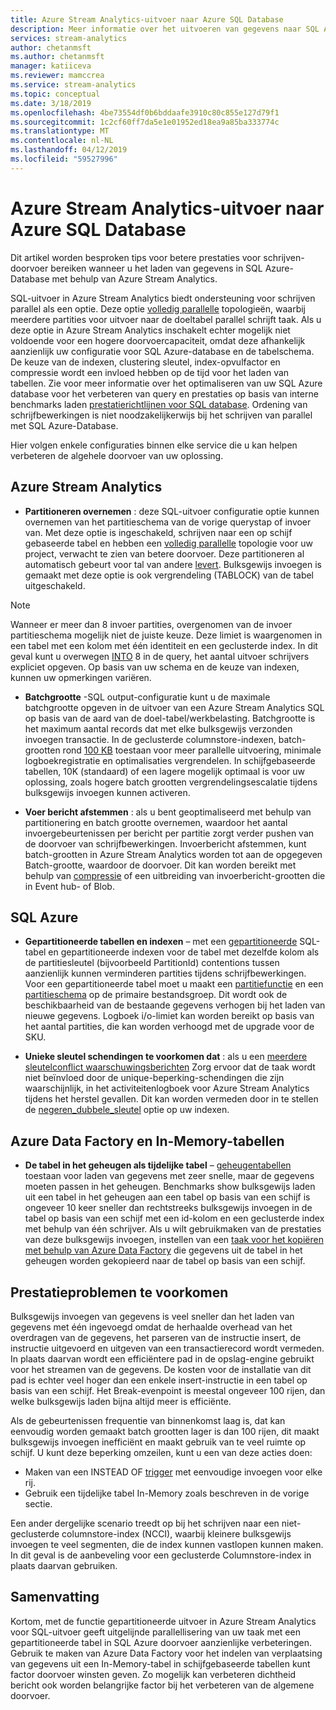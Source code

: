 ```yaml
---
title: Azure Stream Analytics-uitvoer naar Azure SQL Database
description: Meer informatie over het uitvoeren van gegevens naar SQL Azure en Azure Stream Analytics en bereikt hogere schrijven doorvoersnelheden.
services: stream-analytics
author: chetanmsft
ms.author: chetanmsft
manager: katiiceva
ms.reviewer: mamccrea
ms.service: stream-analytics
ms.topic: conceptual
ms.date: 3/18/2019
ms.openlocfilehash: 4be73554df0b6bddaafe3910c80c855e127d79f1
ms.sourcegitcommit: 1c2cf60ff7da5e1e01952ed18ea9a85ba333774c
ms.translationtype: MT
ms.contentlocale: nl-NL
ms.lasthandoff: 04/12/2019
ms.locfileid: "59527996"
---
```

# <a name="azure-stream-analytics-output-to-azure-sql-database"></a>Azure Stream Analytics-uitvoer naar Azure SQL Database

Dit artikel worden besproken tips voor betere prestaties voor schrijven-doorvoer bereiken wanneer u het laden van gegevens in SQL Azure-Database met behulp van Azure Stream Analytics.

SQL-uitvoer in Azure Stream Analytics biedt ondersteuning voor schrijven parallel als een optie. Deze optie [volledig parallelle](stream-analytics-parallelization.md#embarrassingly-parallel-jobs) topologieën, waarbij meerdere partities voor uitvoer naar de doeltabel parallel schrijft taak. Als u deze optie in Azure Stream Analytics inschakelt echter mogelijk niet voldoende voor een hogere doorvoercapaciteit, omdat deze afhankelijk aanzienlijk uw configuratie voor SQL Azure-database en de tabelschema. De keuze van de indexen, clustering sleutel, index-opvulfactor en compressie wordt een invloed hebben op de tijd voor het laden van tabellen. Zie voor meer informatie over het optimaliseren van uw SQL Azure database voor het verbeteren van query en prestaties op basis van interne benchmarks laden [prestatierichtlijnen voor SQL database](../sql-database/sql-database-performance-guidance.md). Ordening van schrijfbewerkingen is niet noodzakelijkerwijs bij het schrijven van parallel met SQL Azure-Database.

Hier volgen enkele configuraties binnen elke service die u kan helpen verbeteren de algehele doorvoer van uw oplossing.

## <a name="azure-stream-analytics"></a>Azure Stream Analytics

- **Partitioneren overnemen** : deze SQL-uitvoer configuratie optie kunnen overnemen van het partitieschema van de vorige querystap of invoer van. Met deze optie is ingeschakeld, schrijven naar een op schijf gebaseerde tabel en hebben een [volledig parallelle](stream-analytics-parallelization.md#embarrassingly-parallel-jobs) topologie voor uw project, verwacht te zien van betere doorvoer. Deze partitioneren al automatisch gebeurt voor tal van andere [levert](stream-analytics-parallelization.md#partitions-in-sources-and-sinks). Bulksgewijs invoegen is gemaakt met deze optie is ook vergrendeling (TABLOCK) van de tabel uitgeschakeld.

> [!NOTE] 
> Wanneer er meer dan 8 invoer partities, overgenomen van de invoer partitieschema mogelijk niet de juiste keuze. Deze limiet is waargenomen in een tabel met een kolom met één identiteit en een geclusterde index. In dit geval kunt u overwegen [INTO](https://docs.microsoft.com/stream-analytics-query/into-azure-stream-analytics#into-shard-count) 8 in de query, het aantal uitvoer schrijvers expliciet opgeven. Op basis van uw schema en de keuze van indexen, kunnen uw opmerkingen variëren.

- **Batchgrootte** -SQL output-configuratie kunt u de maximale batchgrootte opgeven in de uitvoer van een Azure Stream Analytics SQL op basis van de aard van de doel-tabel/werkbelasting. Batchgrootte is het maximum aantal records dat met elke bulksgewijs verzonden invoegen transactie. In de geclusterde columnstore-indexen, batch-grootten rond [100 KB](https://docs.microsoft.com/sql/relational-databases/indexes/columnstore-indexes-data-loading-guidance) toestaan voor meer parallelle uitvoering, minimale logboekregistratie en optimalisaties vergrendelen. In schijfgebaseerde tabellen, 10K (standaard) of een lagere mogelijk optimaal is voor uw oplossing, zoals hogere batch grootten vergrendelingsescalatie tijdens bulksgewijs invoegen kunnen activeren.

- **Voer bericht afstemmen** : als u bent geoptimaliseerd met behulp van partitionering en batch grootte overnemen, waardoor het aantal invoergebeurtenissen per bericht per partitie zorgt verder pushen van de doorvoer van schrijfbewerkingen. Invoerbericht afstemmen, kunt batch-grootten in Azure Stream Analytics worden tot aan de opgegeven Batch-grootte, waardoor de doorvoer. Dit kan worden bereikt met behulp van [compressie](stream-analytics-define-inputs.md) of een uitbreiding van invoerbericht-grootten die in Event hub- of Blob.

## <a name="sql-azure"></a>SQL Azure

- **Gepartitioneerde tabellen en indexen** – met een [gepartitioneerde](https://docs.microsoft.com/sql/relational-databases/partitions/partitioned-tables-and-indexes?view=sql-server-2017) SQL-tabel en gepartitioneerde indexen voor de tabel met dezelfde kolom als de partitiesleutel (bijvoorbeeld PartitionId) contentions tussen aanzienlijk kunnen verminderen partities tijdens schrijfbewerkingen. Voor een gepartitioneerde tabel moet u maakt een [partitiefunctie](https://docs.microsoft.com/sql/t-sql/statements/create-partition-function-transact-sql?view=sql-server-2017) en een [partitieschema](https://docs.microsoft.com/sql/t-sql/statements/create-partition-scheme-transact-sql?view=sql-server-2017) op de primaire bestandsgroep. Dit wordt ook de beschikbaarheid van de bestaande gegevens verhogen bij het laden van nieuwe gegevens. Logboek i/o-limiet kan worden bereikt op basis van het aantal partities, die kan worden verhoogd met de upgrade voor de SKU.

- **Unieke sleutel schendingen te voorkomen dat** : als u een [meerdere sleutelconflict waarschuwingsberichten](stream-analytics-common-troubleshooting-issues.md#handle-duplicate-records-in-azure-sql-database-output) Zorg ervoor dat de taak wordt niet beïnvloed door de unique-beperking-schendingen die zijn waarschijnlijk, in het activiteitenlogboek voor Azure Stream Analytics tijdens het herstel gevallen. Dit kan worden vermeden door in te stellen de [negeren\_dubbele\_sleutel](stream-analytics-common-troubleshooting-issues.md#handle-duplicate-records-in-azure-sql-database-output) optie op uw indexen.

## <a name="azure-data-factory-and-in-memory-tables"></a>Azure Data Factory en In-Memory-tabellen

- **De tabel in het geheugen als tijdelijke tabel** – [geheugentabellen](/sql/relational-databases/in-memory-oltp/in-memory-oltp-in-memory-optimization) toestaan voor laden van gegevens met zeer snelle, maar de gegevens moeten passen in het geheugen. Benchmarks show bulksgewijs laden uit een tabel in het geheugen aan een tabel op basis van een schijf is ongeveer 10 keer sneller dan rechtstreeks bulksgewijs invoegen in de tabel op basis van een schijf met een id-kolom en een geclusterde index met behulp van één schrijver. Als u wilt gebruikmaken van de prestaties van deze bulksgewijs invoegen, instellen van een [taak voor het kopiëren met behulp van Azure Data Factory](../data-factory/connector-azure-sql-database.md) die gegevens uit de tabel in het geheugen worden gekopieerd naar de tabel op basis van een schijf.

## <a name="avoiding-performance-pitfalls"></a>Prestatieproblemen te voorkomen
Bulksgewijs invoegen van gegevens is veel sneller dan het laden van gegevens met één ingevoegd omdat de herhaalde overhead van het overdragen van de gegevens, het parseren van de instructie insert, de instructie uitgevoerd en uitgeven van een transactierecord wordt vermeden. In plaats daarvan wordt een efficiëntere pad in de opslag-engine gebruikt voor het streamen van de gegevens. De kosten voor de installatie van dit pad is echter veel hoger dan een enkele insert-instructie in een tabel op basis van een schijf. Het Break-evenpoint is meestal ongeveer 100 rijen, dan welke bulksgewijs laden bijna altijd meer is efficiënte. 

Als de gebeurtenissen frequentie van binnenkomst laag is, dat kan eenvoudig worden gemaakt batch grootten lager is dan 100 rijen, dit maakt bulksgewijs invoegen inefficiënt en maakt gebruik van te veel ruimte op schijf. U kunt deze beperking omzeilen, kunt u een van deze acties doen:
* Maken van een INSTEAD OF [trigger](/sql/t-sql/statements/create-trigger-transact-sql) met eenvoudige invoegen voor elke rij.
* Gebruik een tijdelijke tabel In-Memory zoals beschreven in de vorige sectie.

Een ander dergelijke scenario treedt op bij het schrijven naar een niet-geclusterde columnstore-index (NCCI), waarbij kleinere bulksgewijs invoegen te veel segmenten, die de index kunnen vastlopen kunnen maken. In dit geval is de aanbeveling voor een geclusterde Columnstore-index in plaats daarvan gebruiken.

## <a name="summary"></a>Samenvatting

Kortom, met de functie gepartitioneerde uitvoer in Azure Stream Analytics voor SQL-uitvoer geeft uitgelijnde parallellisering van uw taak met een gepartitioneerde tabel in SQL Azure doorvoer aanzienlijke verbeteringen. Gebruik te maken van Azure Data Factory voor het indelen van verplaatsing van gegevens uit een In-Memory-tabel in schijfgebaseerde tabellen kunt factor doorvoer winsten geven. Zo mogelijk kan verbeteren dichtheid bericht ook worden belangrijke factor bij het verbeteren van de algemene doorvoer.
